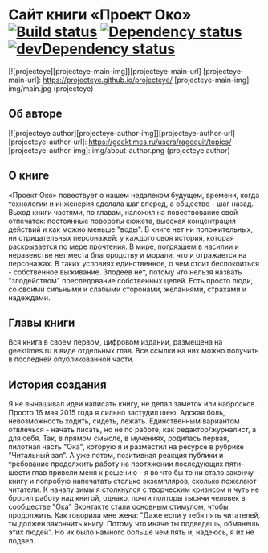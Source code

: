 # Сайт книги «Проект Око» [![Build status][travis-image]][travis-url] [![Dependency status][dependency-image]][dependency-url] [![devDependency status][dev-dependency-image]][dev-dependency-url]
[![projecteye][projecteye-main-img]][projecteye-main-url]
  [projecteye-main-url]: https://projecteye.github.io/projecteye/
  [projecteye-main-img]: img/main.jpg (projecteye)
  
## Об авторе
[![projecteye author][projecteye-author-img]][projecteye-author-url]
  [projecteye-author-url]: https://geektimes.ru/users/ragequit/topics/
  [projecteye-author-img]: img/about-author.png (projecteye author)

## О книге
«Проект Око» повествует о нашем недалеком будущем, времени, когда технологии и инженерия сделала шаг вперед, а общество - шаг назад. Выход книги частями, по главам, наложил на повествование свой отпечаток: постоянные повороты сюжета, высокая концентрация действий и как можно меньше "воды". В книге нет ни положительных, ни отрицательных персонажей: у каждого своя история, которая раскрывается по мере прочтения.
В мире, погрязшем в насилии и неравенстве нет места благородству и морали, что и отражается на персонажах. В таких условиях единственное, о чем стоит беспокоиться - собственное выживание.
Злодеев нет, потому что нельзя назвать "злодейством" преследование собственных целей.
Есть просто люди, со своими сильными и слабыми сторонами, желаниями, страхами и надеждами.

## Главы книги
Вся книга в своем первом, цифровом издании, размещена на geektimes.ru в виде отдельных глав. Все ссылки на них можно получить в последней опубликованной части.

## История создания
Я не вынашивал идеи написать книгу, не делал заметок или набросков. Просто 16 мая 2015 года я сильно застудил шею. Адская боль, невозможность ходить, сидеть, лежать. Единственным вариантом отвлечься - начать писать, но не по работе, как редактор/журналист, а для себя.
Так, в прямом смысле, в мучениях, родилась первая, пилотная часть "Ока", которую я и разместил на ресурсе в рубрике "Читальный зал". А уже потом, позитивная реакция публики и требование продолжить работу на протяжении последующих пяти-шести глав привели меня к решению - я во что бы то ни стало закончу книгу и попробую напечатать столько экземпляров, сколько пожелают читатели.
К началу зимы я столкнулся с творческим кризисом и чуть не бросил работу над книгой, однако, почти полторы тысячи человек в сообществе "Ока" Вконтакте стали основным стимулом, чтобы продолжить.
Как говорила мне жена: "Даже если у тебя пять читателей, ты должен закончить книгу. Потому что иначе ты подведешь, обманешь этих людей".
Но их было намного больше чем пять и, надеюсь, я их не подвел.

[travis-image]: https://travis-ci.org/projecteye/projecteye.svg?branch=master
[travis-url]: https://travis-ci.org/projecteye/projecteye
[dependency-image]: https://david-dm.org/projecteye/projecteye.svg?style=flat-square
[dependency-url]: https://david-dm.org/projecteye/projecteye
[dev-dependency-image]: https://img.shields.io/david/dev/strongloop/express.svg?maxAge=2592000
[dev-dependency-url]: https://david-dm.org/projecteye/projecteye#info=devDependencies
